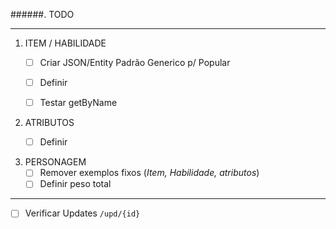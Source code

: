 ######. TODO
___
1. ITEM / HABILIDADE
    * [ ] Criar JSON/Entity Padrão Generico p/ Popular
    * [ ] Definir
    * [ ] Testar getByName
            
    
2. ATRIBUTOS
    * [ ] Definir
    

3. PERSONAGEM
    * [ ] Remover exemplos fixos (*Item, Habilidade, atributos*)
    * [ ] Definir peso total
___  

+ [ ] Verificar Updates `/upd/{id}`



